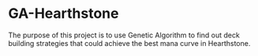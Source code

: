 # GA-Hearthstone
The purpose of this project is to use Genetic Algorithm to find out deck building strategies that could achieve the best mana curve in Hearthstone.
